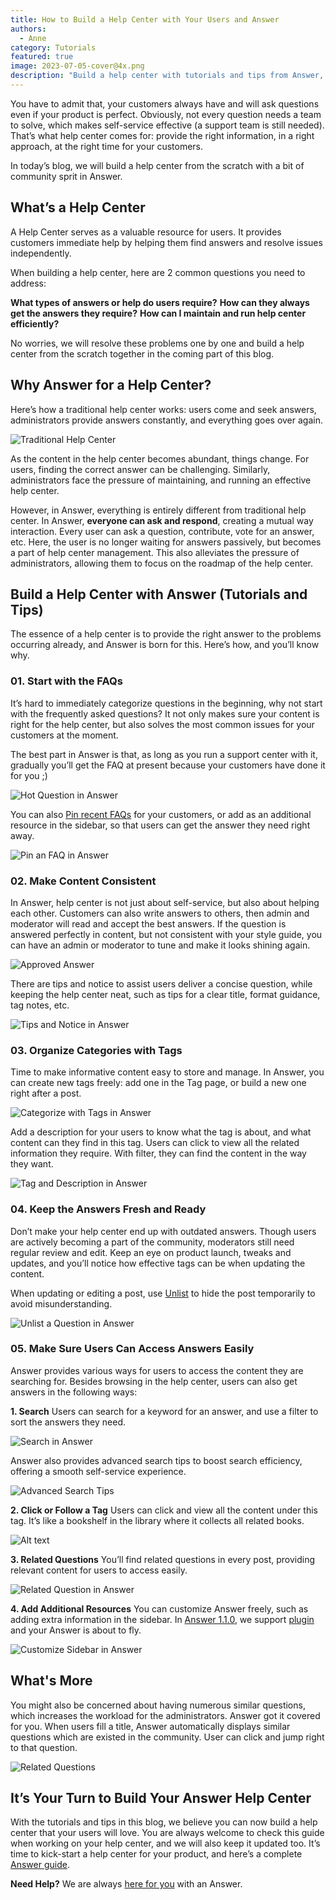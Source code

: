 ```yaml
---
title: How to Build a Help Center with Your Users and Answer
authors:
  - Anne
category: Tutorials
featured: true
image: 2023-07-05-cover@4x.png
description: "Build a help center with tutorials and tips from Answer, and the best part is with your users in this journey."
---
```


You have to admit that, your customers always have and will ask questions even if your product is perfect. Obviously, not every question needs a team to solve, which makes self-service effective (a support team is still needed). That’s what help center comes for: provide the right information, in a right approach, at the right time for your customers.

In today’s blog, we will build a help center from the scratch with a bit of community sprit in Answer.

## What’s a Help Center

A Help Center serves as a valuable resource for users. It provides customers immediate help by helping them find answers and resolve issues independently.

When building a help center, here are 2 common questions you need to address:

**What types of answers or help do users require?** **How can they always get the answers they require?** **How can I maintain and run help center efficiently?**

No worries, we will resolve these problems one by one and build a help center from the scratch together in the coming part of this blog.

## Why Answer for a Help Center?

Here’s how a traditional help center works: users come and seek answers, administrators provide answers constantly, and everything goes over again.

![Traditional Help Center](HowHelpCenterWorks.png)

As the content in the help center becomes abundant, things change. For users, finding the correct answer can be challenging. Similarly, administrators face the pressure of maintaining, and running an effective help center.

However, in Answer, everything is entirely different from traditional help center. In Answer, **everyone can ask and respond**, creating a mutual way interaction. Every user can ask a question, contribute, vote for an answer, etc. Here, the user is no longer waiting for answers passively, but becomes a part of help center management. This also alleviates the pressure of administrators, allowing them to focus on the roadmap of the help center.

## Build a Help Center with Answer (Tutorials and Tips)

The essence of a help center is to provide the right answer to the problems occurring already, and Answer is born for this. Here’s how, and you’ll know why.

### 01. Start with the FAQs

It’s hard to immediately categorize questions in the beginning, why not start with the frequently asked questions? It not only makes sure your content is right for the help center, but also solves the most common issues for your customers at the moment.

The best part in Answer is that, as long as you run a support center with it, gradually you’ll get the FAQ at present because your customers have done it for you ;)

![Hot Question in Answer](HotQuestion.png)

You can also [Pin recent FAQs](https://answer.apache.org/blog/2023/05/11/answer-1.0.9-release#whats-new) for your customers, or add as an additional resource in the sidebar, so that users can get the answer they need right away.

![Pin an FAQ in Answer](Pin.png)

### 02. Make Content Consistent

In Answer, help center is not just about self-service, but also about helping each other. Customers can also write answers to others, then admin and moderator will read and accept the best answers. If the question is answered perfectly in content, but not consistent with your style guide, you can have an admin or moderator to tune and make it looks shining again.

![Approved Answer](ApprovedAnswer.png)

There are tips and notice to assist users deliver a concise question, while keeping the help center neat, such as tips for a clear title, format guidance, tag notes, etc.

![Tips and Notice in Answer](TipsandNotice.png)

### 03. Organize Categories with Tags

Time to make informative content easy to store and manage. In Answer, you can create new tags freely: add one in the Tag page, or build a new one right after a post.

![Categorize with Tags in Answer](CategorizewithTags.png)

Add a description for your users to know what the tag is about, and what content can they find in this tag. Users can click to view all the related information they require. With filter, they can find the content in the way they want.

![Tag and Description in Answer](TagandDescription.png)

### 04. Keep the Answers Fresh and Ready

Don’t make your help center end up with outdated answers. Though users are actively becoming a part of the community, moderators still need regular review and edit. Keep an eye on product launch, tweaks and updates, and you’ll notice how effective tags can be when updating the content.

When updating or editing a post, use [Unlist](https://answer.apache.org/blog/2023/05/11/answer-1.0.9-release#whats-new) to hide the post temporarily to avoid misunderstanding.

![Unlist a Question in Answer](UnlistQuestion.gif)

### 05. Make Sure Users Can Access Answers Easily

Answer provides various ways for users to access the content they are searching for. Besides browsing in the help center, users can also get answers in the following ways:

**1. Search** Users can search for a keyword for an answer, and use a filter to sort the answers they need.

![Search in Answer](Search.png)

Answer also provides advanced search tips to boost search efficiency, offering a smooth self-service experience.

![Advanced Search Tips](AdvancedSearchTips.png)

**2. Click or Follow a Tag** Users can click and view all the content under this tag. It’s like a bookshelf in the library where it collects all related books.

![Alt text](FollowaTag.png)

**3. Related Questions** You’ll find related questions in every post, providing relevant content for users to access easily.

![Related Question in Answer](RelatedQuestions.png)

**4. Add Additional Resources** You can customize Answer freely, such as adding extra information in the sidebar. In [Answer 1.1.0](../2023-06-15-answer-1.1.0-release/index.md), we support [plugin](https://github.com/apache/incubator-answer-plugins) and your Answer is about to fly.

![Customize Sidebar in Answer](Sidebar.png)

## What's More

You might also be concerned about having numerous similar questions, which increases the workload for the administrators. Answer got it covered for you. When users fill a title, Answer automatically displays similar questions which are existed in the community. User can click and jump right to that question.

![Related Questions](RelatedQuestions.png)

## It’s Your Turn to Build Your Answer Help Center

With the tutorials and tips in this blog, we believe you can now build a help center that your users will love. You are always welcome to check this guide when working on your help center, and we will also keep it updated too. It’s time to kick-start a help center for your product, and here’s a complete [Answer guide](https://answer.apache.org/docs/installation).

**Need Help?** We are always [here for you](https://answer.apache.org/contact) with an Answer.
